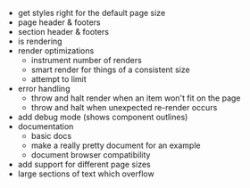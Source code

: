 - get styles right for the default page size
- page header & footers
- section header & footers
- is rendering
- render optimizations
  - instrument number of renders
  - smart render for things of a consistent size
  - attempt to limit
- error handling
  - throw and halt render when an item won't fit on the page
  - throw and halt when unexpected re-render occurs
- add debug mode (shows component outlines)
- documentation
  - basic docs
  - make a really pretty document for an example
  - document browser compatibility
- add support for different page sizes
- large sections of text which overflow
